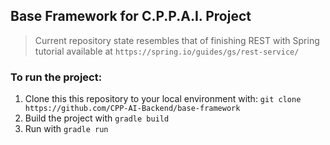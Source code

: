 Base Framework for C.P.P.A.I. Project
-------
> Current repository state resembles that of finishing REST with Spring tutorial available at `https://spring.io/guides/gs/rest-service/`

### To run the project:

1. Clone this this repository to your local environment with: `git clone https://github.com/CPP-AI-Backend/base-framework`
2. Build the project with `gradle build`
3. Run with `gradle run`



